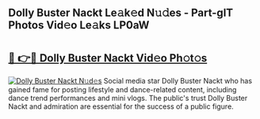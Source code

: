## Dolly Buster Nackt Le𝚊k𝚎d N𝚞𝚍es - Part-glT Photos Vid𝚎o Le𝚊ks LP0aW

# <h2><a href="http://fb38km0.evod.top/?m=Dolly+Buster+Nackt">🔗 👉🔴 Dolly Buster Nackt Vid𝚎o Ph𝚘t𝚘s</a></h2>

[![Dolly Buster Nackt N𝚞d𝚎s](https://i.imgur.com/8V9OHl7.gif)](http://fb38km0.evod.top/?m=Dolly+Buster+Nackt)
Social media star Dolly Buster Nackt who has gained fame for posting lifestyle and dance-related content, including dance trend performances and mini vlogs. The public's trust Dolly Buster Nackt and admiration are essential for the success of a public figure. 
